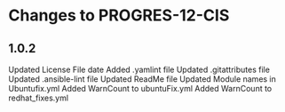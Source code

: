 # Changes to PROGRES-12-CIS

## 1.0.2
Updated License File date
Added .yamlint file
Updated .gitattributes file
Updated .ansible-lint file
Updated ReadMe file
Updated Module names in Ubuntufix.yml
Added WarnCount to ubuntuFix.yml
Added WarnCount to redhat_fixes.yml

